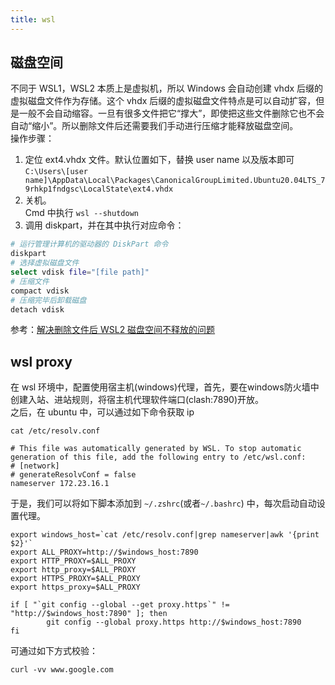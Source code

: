 ```yaml
---
title: wsl
---
```


## 磁盘空间
不同于 WSL1，WSL2 本质上是虚拟机，所以 Windows 会自动创建 vhdx 后缀的虚拟磁盘文件作为存储。这个 vhdx 后缀的虚拟磁盘文件特点是可以自动扩容，但是一般不会自动缩容。一旦有很多文件把它“撑大”，即使把这些文件删除它也不会自动“缩小”。所以删除文件后还需要我们手动进行压缩才能释放磁盘空间。  
操作步骤：  
1. 定位 ext4.vhdx 文件。默认位置如下，替换 user name 以及版本即可  
`C:\Users\[user name]\AppData\Local\Packages\CanonicalGroupLimited.Ubuntu20.04LTS_79rhkp1fndgsc\LocalState\ext4.vhdx`
2. 关机。  
Cmd 中执行 `wsl --shutdown`
3. 调用 diskpart，并在其中执行对应命令：
```bash
# 运行管理计算机的驱动器的 DiskPart 命令
diskpart
# 选择虚拟磁盘文件
select vdisk file="[file path]"
# 压缩文件
compact vdisk
# 压缩完毕后卸载磁盘
detach vdisk
```
参考：[解决删除文件后 WSL2 磁盘空间不释放的问题
](https://zhuanlan.zhihu.com/p/521747491)


## wsl proxy
在 wsl 环境中，配置使用宿主机(windows)代理，首先，要在windows防火墙中创建入站、进站规则，将宿主机代理软件端口(clash:7890)开放。  
之后，在 ubuntu 中，可以通过如下命令获取 ip
```shell
cat /etc/resolv.conf

# This file was automatically generated by WSL. To stop automatic generation of this file, add the following entry to /etc/wsl.conf:
# [network]
# generateResolvConf = false
nameserver 172.23.16.1
```

于是，我们可以将如下脚本添加到 `~/.zshrc`(或者`~/.bashrc`) 中，每次启动自动设置代理。
```shell
export windows_host=`cat /etc/resolv.conf|grep nameserver|awk '{print $2}'`
export ALL_PROXY=http://$windows_host:7890
export HTTP_PROXY=$ALL_PROXY
export http_proxy=$ALL_PROXY
export HTTPS_PROXY=$ALL_PROXY
export https_proxy=$ALL_PROXY

if [ "`git config --global --get proxy.https`" != "http://$windows_host:7890" ]; then
        git config --global proxy.https http://$windows_host:7890
fi
```

可通过如下方式校验：
```shell
curl -vv www.google.com
```
